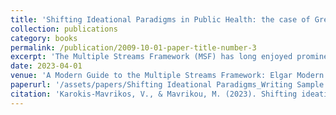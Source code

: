 ```yaml
---
title: 'Shifting Ideational Paradigms in Public Health: the case of Greece'
collection: publications
category: books
permalink: /publication/2009-10-01-paper-title-number-3
excerpt: 'The Multiple Streams Framework (MSF) has long enjoyed prominence as an analytical tool for the study of policy change (Kingdon 1984). Scholarly applications have spanned contexts and policy fields (Jones et al. 2015) and have been highly successful in uncovering the mechanisms underpinning policy shifts, especially in the decision agenda (Herweg, Zahariadis and Zohlnhöfer 2018). As change is dynamic, recent accounts have extended the MSF''s focus to the implementation stage (Fowler 2019; Sager and Thomann 2017). An emerging challenge in the literature concerns connecting policy design and implementation (Fowler 2022; Zahariadis and Exadaktylos 2016) to understand why some bills provisioning radical change succeed in shifting policy trajectories but others do not. We intend to contribute to this research agenda through a longitudinal account of public health policy in Greece. We apply the MSF toolkit to the study of public health policy change, centering our analysis on two focusing events: the 2003 SARS outbreak and the Covid-19 pandemic. The first triggered the institutionalization of public health policymaking for the first time in Greece''s modern history (Bill 3172/2003) and the second tested the degree of entrenchment of the new paradigm nearly two decades later. In doing so, we evaluate the interrelation of policy design and implementation and uncover contextually-driven insights for the potential theoretical advancement of the framework.'
date: 2023-04-01
venue: 'A Modern Guide to the Multiple Streams Framework: Elgar Modern Guides'
paperurl: '/assets/papers/Shifting Ideational Paradigms_Writing Sample 2.pdf'
citation: 'Karokis-Mavrikos, V., & Mavrikou, M. (2023). Shifting ideational paradigms in public health: The case of Greece. In N. Zahariadis, N. Herweg, R. Zohlnhöfer, & E. Petridou (Eds.), *A modern guide to the multiple streams framework* (pp. 123–145). Edward Elgar. https://doi.org/10.4337/9781802209822.00016'
---
```

